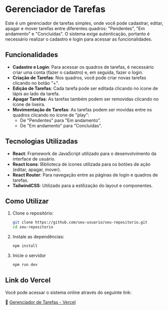 # Gerenciador de Tarefas

Este é um gerenciador de tarefas simples, onde você pode cadastrar, editar, apagar e mover tarefas entre diferentes quadros: "Pendentes", "Em andamento" e "Concluídas". O sistema exige autenticação, portanto é necessário realizar o cadastro e login para acessar as funcionalidades.

## Funcionalidades

- **Cadastro e Login**: Para acessar os quadros de tarefas, é necessário criar uma conta (fazer o cadastro) e, em seguida, fazer o login.
- **Criação de Tarefas**: Nos quadros, você pode criar novas tarefas clicando no botão "+".
- **Edição de Tarefas**: Cada tarefa pode ser editada clicando no ícone de lápis ao lado da tarefa.
- **Apagar Tarefas**: As tarefas também podem ser removidas clicando no ícone de lixeira.
- **Movimentação de Tarefas**: As tarefas podem ser movidas entre os quadros clicando no ícone de "play":
  - De "Pendentes" para "Em andamento".
  - De "Em andamento" para "Concluídas".

## Tecnologias Utilizadas

- **React**: Framework de JavaScript utilizado para o desenvolvimento da interface de usuário.
- **React Icons**: Biblioteca de ícones utilizada para os botões de ação (editar, apagar, mover).
- **React Router**: Para navegação entre as páginas de login e quadros de tarefas.
- **TailwindCSS**: Utilizado para a estilização do layout e componentes.

## Como Utilizar

1. Clone o repositório:
   ```bash
   git clone https://github.com/seu-usuario/seu-repositorio.git
   cd seu-repositorio

2. Instale as dependências:
   ```bash
   npm install
3. Inicie o servidor
   ```bash
   npm run dev


## Link do Vercel

Você pode acessar o sistema online através do seguinte link:

🔗 [Gerenciador de Tarefas - Vercel](https://gerenciador-tarefas-667o.vercel.app/)
